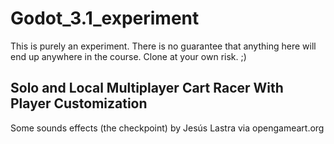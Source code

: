 # Godot_3.1_experiment
This is purely an experiment.  There is no guarantee that anything here will end up anywhere in the course.  Clone at your own risk. ;)

## Solo and Local Multiplayer Cart Racer With Player Customization

Some sounds effects (the checkpoint) by Jesús Lastra via opengameart.org
